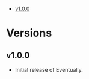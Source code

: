 -   [v1.0.0](#v100)

<!-- NEW RELEASE NOTES ENTRY -->

# Versions

## v1.0.0

-   Initial release of Eventually.
